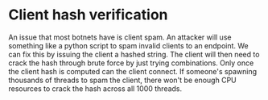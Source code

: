 # Client hash verification

An issue that most botnets have is client spam. An attacker will use something like a python script to spam invalid clients to an endpoint.
We can fix this by issuing the client a hashed string. The client will then need to crack the hash through brute force by just trying combinations.
Only once the client hash is computed can the client connect. If someone's spawning thousands of threads to spam the client, there won't be enough CPU
resources to crack the hash across all 1000 threads.